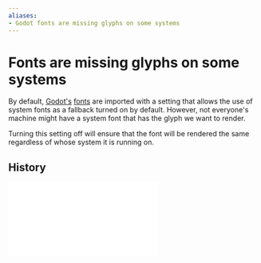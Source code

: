 ```yaml
---
aliases:
- Godot fonts are missing glyphs on some systems
---
```


# Fonts are missing glyphs on some systems

 By default, [Godot's](../notes/godot.md) [fonts](../notes/godot-font.md) are imported with a setting that allows the use of system fonts as a fallback turned on by default. However, not everyone's machine might have a system font that has the glyph we want to render.

Turning this setting off will ensure that the font will be rendered the same regardless of whose system it is running on.

## History

![20240611_244207](entries/20240611_244207.md)
